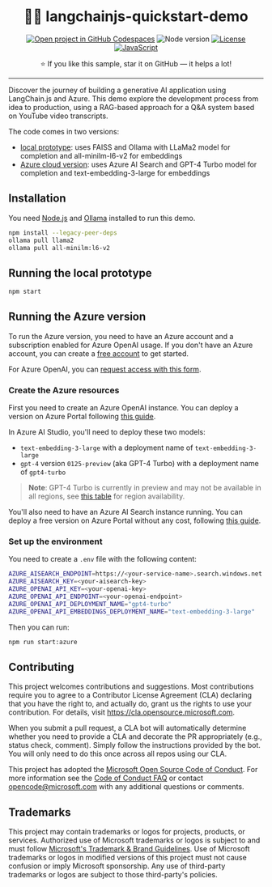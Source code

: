 <div align="center">

# 🦜️🔗 langchainjs-quickstart-demo

[![Open project in GitHub Codespaces](https://img.shields.io/badge/Codespaces-Open-blue?style=flat-square&logo=github)](https://codespaces.new/Azure-Samples/langchainjs-quickstart-demo?hide_repo_select=true&ref=main)
![Node version](https://img.shields.io/badge/Node.js->=20-grass?style=flat-square)
[![License](https://img.shields.io/badge/License-MIT-orange?style=flat-square)](LICENSE)
[![JavaScript](https://img.shields.io/badge/JavaScript-yellow?style=flat-square&logo=javascript&logoColor=white)](https://www.typescriptlang.org)
<!-- [![Watch how to use this sample on YouTube](https://img.shields.io/badge/YouTube-Watch-d95652.svg?style=flat-square&logo=youtube)]() -->

⭐ If you like this sample, star it on GitHub — it helps a lot!

<hr>
</div>

Discover the journey of building a generative AI application using LangChain.js and Azure.
This demo explore the development process from idea to production, using a RAG-based approach for a Q&A system based on YouTube video transcripts.

The code comes in two versions:
- [local prototype](src/local.js): uses FAISS and Ollama with LLaMa2 model for completion and all-minilm-l6-v2 for embeddings
- [Azure cloud version](src/azure.js): uses Azure AI Search and GPT-4 Turbo model for completion and text-embedding-3-large for embeddings

## Installation

You need [Node.js](https://nodejs.org/en) and [Ollama](https://ollama.com/download) installed to run this demo.

```bash
npm install --legacy-peer-deps
ollama pull llama2
ollama pull all-minilm:l6-v2
```

## Running the local prototype

```bash
npm start
```

## Running the Azure version

To run the Azure version, you need to have an Azure account and a subscription enabled for Azure OpenAI usage. If you don't have an Azure account, you can create a [free account](https://azure.microsoft.com/free/) to get started.

For Azure OpenAI, you can [request access with this form](https://aka.ms/oaiapply).

### Create the Azure resources

First you need to create an Azure OpenAI instance. You can deploy a version on Azure Portal following [this guide](https://learn.microsoft.com/azure/ai-services/openai/how-to/create-resource?pivots=web-portal).

In Azure AI Studio, you'll need to deploy these two models:
- `text-embedding-3-large` with a deployment name of `text-embedding-3-large`
- `gpt-4` version `0125-preview` (aka GPT-4 Turbo) with a deployment name of `gpt4-turbo`

> **Note**: GPT-4 Turbo is currently in preview and may not be available in all regions, see [this table](https://learn.microsoft.com/azure/ai-services/openai/concepts/models#gpt-4-and-gpt-4-turbo-preview-models) for region availability.

You'll also need to have an Azure AI Search instance running. You can deploy a free version on Azure Portal without any cost, following [this guide](https://learn.microsoft.com/azure/search/search-create-service-portal).

### Set up the environment

You need to create a `.env` file with the following content:

```bash
AZURE_AISEARCH_ENDPOINT=https://<your-service-name>.search.windows.net
AZURE_AISEARCH_KEY=<your-aisearch-key>
AZURE_OPENAI_API_KEY=<your-openai-key>
AZURE_OPENAI_API_ENDPOINT=<your-openai-endpoint>
AZURE_OPENAI_API_DEPLOYMENT_NAME="gpt4-turbo"
AZURE_OPENAI_API_EMBEDDINGS_DEPLOYMENT_NAME="text-embedding-3-large"
```

Then you can run:

```bash
npm run start:azure
```
## Contributing

This project welcomes contributions and suggestions. Most contributions require you to agree to a
Contributor License Agreement (CLA) declaring that you have the right to, and actually do, grant us
the rights to use your contribution. For details, visit https://cla.opensource.microsoft.com.

When you submit a pull request, a CLA bot will automatically determine whether you need to provide
a CLA and decorate the PR appropriately (e.g., status check, comment). Simply follow the instructions
provided by the bot. You will only need to do this once across all repos using our CLA.

This project has adopted the [Microsoft Open Source Code of Conduct](https://opensource.microsoft.com/codeofconduct/).
For more information see the [Code of Conduct FAQ](https://opensource.microsoft.com/codeofconduct/faq/) or
contact [opencode@microsoft.com](mailto:opencode@microsoft.com) with any additional questions or comments.

## Trademarks

This project may contain trademarks or logos for projects, products, or services. Authorized use of Microsoft
trademarks or logos is subject to and must follow
[Microsoft's Trademark & Brand Guidelines](https://www.microsoft.com/en-us/legal/intellectualproperty/trademarks/usage/general).
Use of Microsoft trademarks or logos in modified versions of this project must not cause confusion or imply Microsoft sponsorship.
Any use of third-party trademarks or logos are subject to those third-party's policies.

